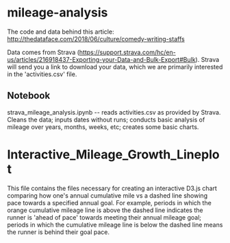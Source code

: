 # mileage-analysis

The code and data behind this article: http://thedataface.com/2018/06/culture/comedy-writing-staffs

Data comes from Strava (https://support.strava.com/hc/en-us/articles/216918437-Exporting-your-Data-and-Bulk-Export#Bulk). Strava will send you a link to download your data, which we are primarily interested in the 'activities.csv' file.

## Notebook

strava_mileage_analysis.ipynb -- reads activities.csv as provided by Strava. Cleans the data; inputs dates without runs; conducts basic analysis of mileage over years, months, weeks, etc; creates some basic charts.

# Interactive_Mileage_Growth_Lineplot

This file contains the files necessary for creating an interactive D3.js chart comparing how one's annual cumulative mile vs a dashed line showing pace towards a specified annual goal. For example, periods in which the orange cumulative mileage line is above the dashed line indicates the runner is 'ahead of pace' towards meeting their annual mileage goal; periods in which the cumulative mileage line is below the dashed line means the runner is behind their goal pace.  
